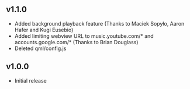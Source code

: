 ## v1.1.0
- Added background playback feature (Thanks to Maciek Sopyło, Aaron Hafer and Kugi Eusebio)
- Added limiting webview URL to music.youtube.com/* and accounts.google.com/* (Thanks to Brian Douglass)
- Deleted qml/config.js

## v1.0.0
- Initial release

